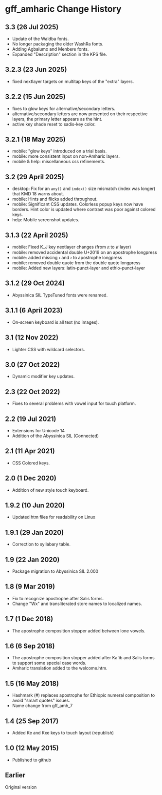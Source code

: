 gff_amharic Change History
==========================
3.3 (26 Jul 2025)
-------------------
* Update of the Waldba fonts.
* No longer packaging the older WashRa fonts.
* Adding Agbalumo and Menbere fonts.
* Expanded "Description" section in the KPS file.

3.2.3 (23 Jun 2025)
-------------------
* fixed nextlayer targets on multitap keys of the "extra" layers.

3.2.2 (15 Jun 2025)
-------------------
* fixes to glow keys for alternative/secondary letters.
* alternative/secondary letters are now presented on their respective layers,
  the primary letter appears as the hint.
* active key shade reset to sadis-key color.


3.2.1 (18 May 2025)
-------------------
* mobile: "glow keys" introduced on a trial basis.
* mobile: more consistent input on non-Amharic layers.
* mobile & help: miscellaneous css refinements.

3.2 (29 April 2025)
-------------------
* desktop: Fix for an `any()` and `index()` size mismatch (index was longer) that KMD 18 warns about.
* mobile: Hints and flicks added throughout.
* mobile: Significant CSS updates. Colorless popup keys now have borders.
          Hint color is updated where contrast was poor against colored keys.
* help: Mobile screenshot updates. 

3.1.3 (22 April 2025)
-------------------
* mobile: Fixed K_J key nextlayer changes (from ደ to ጀ layer)
* mobile: removed accidental double U+2019 on an apostrophe longpress
* mobile: added missing ‹ and › to apostrophe longpress
* mobile: removed double quote from the double quote longpress
* mobile: Added new layers: latin-punct-layer and ethio-punct-layer

3.1.2 (29 Oct 2024)
--------------------
* Abyssinica SIL TypeTuned fonts were renamed.

3.1.1 (6 April 2023)
--------------------
* On-screen keyboard is all text (no images).

3.1 (12 Nov 2022)
-----------------
* Lighter CSS with wildcard selectors.

3.0 (27 Oct 2022)
-----------------
* Dynamic modifier key updates.

2.3 (22 Oct 2022)
-----------------
* Fixes to several problems with vowel input for touch platform.

2.2 (19 Jul 2021)
------------------
* Extensions for Unicode 14
* Addition of the Abyssinica SIL (Connected)

2.1 (11 Apr 2021)
------------------
* CSS Colored keys.

2.0 (1 Dec 2020)
------------------
* Addition of new style touch keyboard.

1.9.2 (10 Jun 2020)
-------------------
* Updated htm files for readability on Linux

1.9.1 (29 Jan 2020)
-------------------
* Correction to syllabary table.

1.9 (22 Jan 2020)
-----------------
* Package migration to Abyssinica SIL 2.000

1.8 (9 Mar 2019)
----------------
* Fix to recognize apostrophe after Salis forms.
* Change "Wx" and transliterated store names to localized names.

1.7 (1 Dec 2018)
-----------------
* The apostrophe composition stopper added between lone vowels. 

1.6 (6 Sep 2018)
-----------------
* The apostrophe composition stopper added after Ka'ib and Salis forms to support some special case words.
* Amharic translation added to the welcome.htm.

1.5 (16 May 2018)
-----------------
* Hashmark (#) replaces apostrophe for Ethiopic numeral composition to avoid "smart quotes" issues.
* Name change from gff_amh_7

1.4 (25 Sep 2017)
-----------------
* Added Ke and Kxe keys to touch layout (republish)

1.0 (12 May 2015)
-----------------
* Published to github

Earlier
-------
Original version
